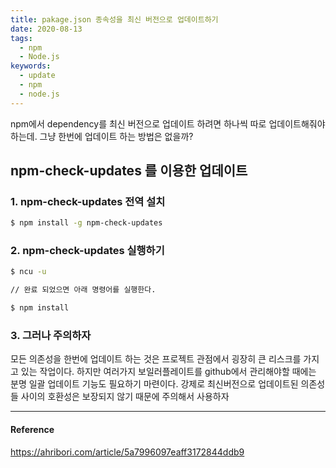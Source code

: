 ```yaml
---
title: pakage.json 종속성을 최신 버전으로 업데이트하기
date: 2020-08-13
tags:
  - npm
  - Node.js
keywords:
  - update
  - npm
  - node.js
---
```


npm에서 dependency를 최신 버전으로 업데이트 하려면 하나씩 따로 업데이트해줘야 하는데.
그냥 한번에 업데이트 하는 방법은 없을까?

## npm-check-updates 를 이용한 업데이트

### 1. npm-check-updates 전역 설치

```bash
$ npm install -g npm-check-updates

```

### 2. npm-check-updates 실행하기

```bash
$ ncu -u

// 완료 되었으면 아래 명령어를 실행한다.

$ npm install
```

### 3. 그러나 주의하자

모든 의존성을 한번에 업데이트 하는 것은 프로젝트 관점에서 굉장히 큰 리스크를 가지고 있는 작업이다.
하지만 여러가지 보일러플레이트를 github에서 관리해야할 때에는 분명 일괄 업데이트 기능도 필요하기 마련이다.
강제로 최신버전으로 업데이트된 의존성들 사이의 호환성은 보장되지 않기 때문에 주의해서 사용하자

---

#### Reference

https://ahribori.com/article/5a7996097eaff3172844ddb9
